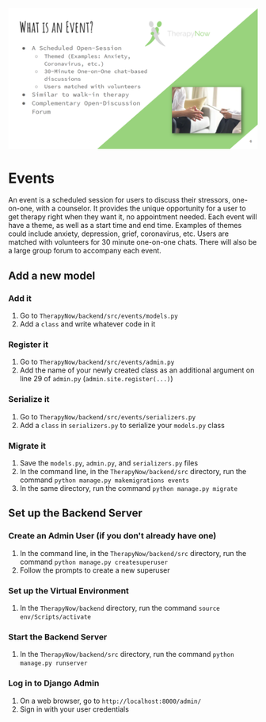 ![](notes/Events_page.png)
# Events
An event is a scheduled session for users to discuss their stressors, one-on-one, with a counselor. It provides the unique opportunity for a user to get therapy right when they want it, no appointment needed. Each event will have a theme, as well as a start time and end time. Examples of themes could include anxiety, depression, grief, coronavirus, etc. Users are matched with volunteers for 30 minute one-on-one chats. There will also be a large group forum to accompany each event.
## Add a new model
### Add it
1. Go to `TherapyNow/backend/src/events/models.py`
2. Add a `class` and write whatever code in it
### Register it
1. Go to `TherapyNow/backend/src/events/admin.py`
2. Add the name of your newly created class as an additional argument on line 29 of `admin.py` (`admin.site.register(...)`)
### Serialize it
1. Go to `TherapyNow/backend/src/events/serializers.py`
2. Add a `class` in `serializers.py` to serialize your `models.py` class
### Migrate it
1. Save the `models.py`, `admin.py`, and `serializers.py` files
2. In the command line, in the `TherapyNow/backend/src` directory, run the command `python manage.py makemigrations events`
3. In the same directory, run the command `python manage.py migrate`
## Set up the Backend Server
### Create an Admin User (if you don't already have one)
1. In the command line, in the `TherapyNow/backend/src` directory, run the command `python manage.py createsuperuser`
2. Follow the prompts to create a new superuser
### Set up the Virtual Environment
1. In the `TherapyNow/backend` directory, run the command `source env/Scripts/activate`
### Start the Backend Server
1. In the `TherapyNow/backend/src` directory, run the command `python manage.py runserver`
### Log in to Django Admin
1. On a web browser, go to `http://localhost:8000/admin/`
2. Sign in with your user credentials

